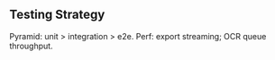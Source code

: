 ## Testing Strategy
Pyramid: unit > integration > e2e.
Perf: export streaming; OCR queue throughput.
